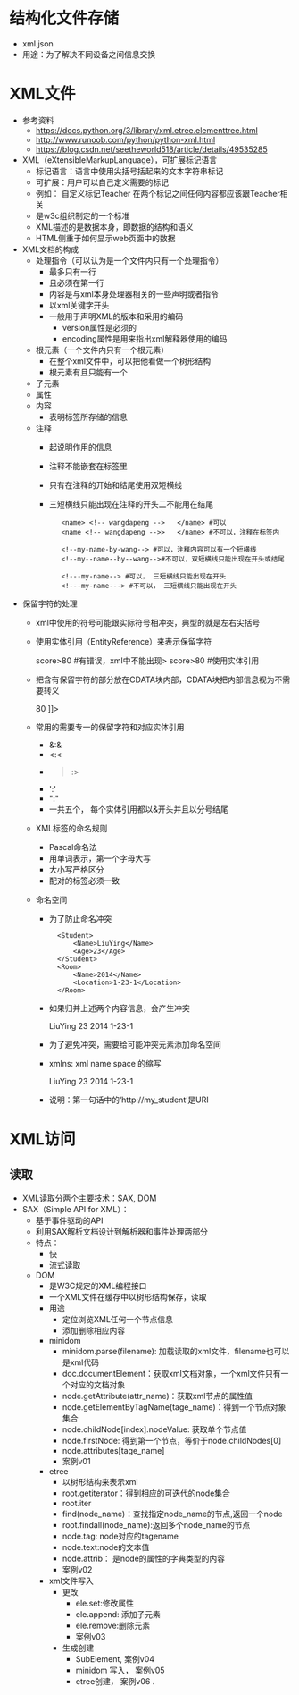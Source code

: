 # 结构化文件存储
- xml.json
- 用途：为了解决不同设备之间信息交换

# XML文件
- 参考资料
    - https://docs.python.org/3/library/xml.etree.elementtree.html
    - http://www.runoob.com/python/python-xml.html
    - https://blog.csdn.net/seetheworld518/article/details/49535285
- XML（eXtensibleMarkupLanguage），可扩展标记语言
    - 标记语言：语言中使用尖括号括起来的文本字符串标记
    - 可扩展：用户可以自己定义需要的标记
    - 例如：
              <Teacher> 
                    自定义标记Teacher
                    在两个标记之间任何内容都应该跟Teacher相关
              </Teacher>  
    - 是w3c组织制定的一个标准
    - XML描述的是数据本身，即数据的结构和语义
    - HTML侧重于如何显示web页面中的数据
- XML文档的构成
    - 处理指令（可以认为是一个文件内只有一个处理指令） 
        - 最多只有一行
        - 且必须在第一行
        - 内容是与xml本身处理器相关的一些声明或者指令
        - 以xml关键字开头
        - 一般用于声明XML的版本和采用的编码
            - version属性是必须的
            - encoding属性是用来指出xml解释器使用的编码
    - 根元素（一个文件内只有一个根元素）
        - 在整个xml文件中，可以把他看做一个树形结构
        - 根元素有且只能有一个
    - 子元素
    - 属性
    - 内容
        - 表明标签所存储的信息
    - 注释
        - 起说明作用的信息
        - 注释不能嵌套在标签里
        - 只有在注释的开始和结尾使用双短横线
        - 三短横线只能出现在注释的开头二不能用在结尾
                              
                 <name> <!-- wangdapeng -->   </name> #可以
                 <name <!-- wangdapeng -->>   </name> #不可以，注释在标签内
  
                 <!--my-name-by-wang--> #可以，注释内容可以有一个短横线
                 <!--my--name--by--wang-->#不可以，双短横线只能出现在开头或结尾
  
                 <!---my-name--> #可以， 三短横线只能出现在开头
                 <!---my-name---> #不可以， 三短横线只能出现在开头
                 
- 保留字符的处理
    - xml中使用的符号可能跟实际符号相冲突，典型的就是左右尖括号
    - 使用实体引用（EntityReference）来表示保留字符
              
        <score> score>80 </score> #有错误，xml中不能出现>
        <score> score&gt;80</score> #使用实体引用
      
    - 把含有保留字符的部分放在CDATA块内部，CDATA块把内部信息视为不需要转义
       
        <![CDATA[
            select name,age
            from Student
            where score>80
            ]]>
    - 常用的需要专一的保留字符和对应实体引用
        
        - &:&amp;
        - <:&lt;
        - >:&gt;
        - ':&apos;
        - ":&quot;
        - 一共五个， 每个实体引用都以&开头并且以分号结尾
    - XML标签的命名规则
        - Pascal命名法
        - 用单词表示，第一个字母大写
        - 大小写严格区分
        - 配对的标签必须一致
    - 命名空间
        - 为了防止命名冲突
        
                <Student>
                    <Name>LiuYing</Name>
                    <Age>23</Age>
                </Student>
                <Room>
                    <Name>2014</Name>
                    <Location>1-23-1</Location>
                </Room>
        - 如果归并上述两个内容信息，会产生冲突
        
             <School>
                    <Name>LiuYing</Name>
                    <Age>23</Age>
                 <Name>2014</Name>
                 <Location>1-23-1</Location>
             </School>
        - 为了避免冲突，需要给可能冲突元素添加命名空间
        - xmlns: xml name space 的缩写
        
            <Schooler xmlns:student="http://my_student" xmlns:room="http://my_room">
                    <student:Name>LiuYing</student:Name>
                    <Age>23</Age>
                <romm:Name>2014</room:Name>
                <Location>1-23-1</Location>
            </Schooler>
        - 说明：第一句话中的‘http://my_student’是URI
            
# XML访问
## 读取
- XML读取分两个主要技术：SAX, DOM
- SAX（Simple API for XML）：
    - 基于事件驱动的API
    - 利用SAX解析文档设计到解析器和事件处理两部分
    - 特点：
        - 快
        - 流式读取
    - DOM
        - 是W3C规定的XML编程接口
        - 一个XML文件在缓存中以树形结构保存，读取
        - 用途
            - 定位浏览XML任何一个节点信息
            - 添加删除相应内容
        - minidom
            - minidom.parse(filename): 加载读取的xml文件，filename也可以是xml代码
            - doc.documentElement：获取xml文档对象，一个xml文件只有一个对应的文档对象
            - node.getAttribute(attr_name)：获取xml节点的属性值
            - node.getElementByTagName(tage_name)：得到一个节点对象集合
            - node.childNode[index].nodeValue: 获取单个节点值
            - node.firstNode: 得到第一个节点，等价于node.childNodes[0]
            - node.attributes[tage_name]
            - 案例v01
        - etree
            - 以树形结构来表示xml
            - root.getiterator：得到相应的可迭代的node集合
            - root.iter
            - find(node_name)：查找指定node_name的节点,返回一个node
            - root.findall(node_name):返回多个node_name的节点
            - node.tag: node对应的tagename
            - node.text:node的文本值
            - node.attrib： 是node的属性的字典类型的内容
            - 案例v02
        - xml文件写入
            - 更改
                - ele.set:修改属性
                - ele.append: 添加子元素
                - ele.remove:删除元素
                - 案例v03
            - 生成创建
                - SubElement, 案例v04
                - minidom 写入， 案例v05
                - etree创建， 案例v06
.
             
    
    
    
    
    
    
    
    
    
    
    
    